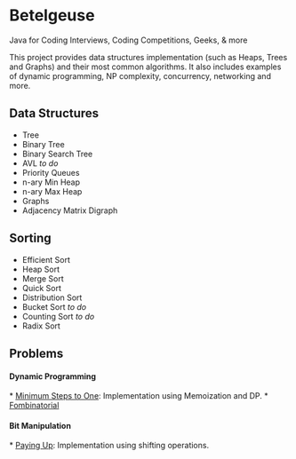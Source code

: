Betelgeuse
=================

Java for Coding Interviews, Coding Competitions, Geeks, &amp; more

This project provides data structures implementation (such as Heaps, Trees and Graphs) and their most common algorithms. It also includes examples of dynamic programming, NP complexity, concurrency, networking and more.


<h2>Data Structures</h2>

* Tree
 * Binary Tree
 * Binary Search Tree
 * AVL _to do_
* Priority Queues
 * n-ary Min Heap
 * n-ary Max Heap
* Graphs
 * Adjacency Matrix Digraph

<h2>Sorting</h2>

* Efficient Sort
 * Heap Sort 
 * Merge Sort
 * Quick Sort
* Distribution Sort
 * Bucket Sort _to do_
 * Counting Sort _to do_
 * Radix Sort

<h2>Problems</h2>
<h4>Dynamic Programming</h4>
* <a href="https://github.com/augusto1982/Betelgeuse/wiki/DP---Minimum-Steps-to-One">Minimum Steps to One</a>: Implementation using Memoization and DP.
* <a href="https://github.com/augusto1982/Betelgeuse/wiki/Fombinatorial-(Code-Chef-Challenge)">Fombinatorial</a>

<h4>Bit Manipulation</h4>
* <a href="https://github.com/augusto1982/Betelgeuse/wiki/Paying-Up">Paying Up</a>: Implementation using shifting operations.

